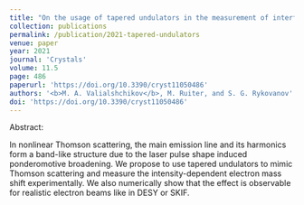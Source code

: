 ```yaml
---
title: "On the usage of tapered undulators in the measurement of interference in the intensity-dependent electron mass shift"
collection: publications
permalink: /publication/2021-tapered-undulators
venue: paper
year: 2021
journal: 'Crystals'
volume: 11.5
page: 486
paperurl: 'https://doi.org/10.3390/cryst11050486'
authors: '<b>M. A. Valialshchikov</b>, M. Ruiter, and S. G. Rykovanov'
doi: 'https://doi.org/10.3390/cryst11050486'
---
```


Abstract:

In nonlinear Thomson scattering, the main emission line and its harmonics form a band-like structure due to the laser pulse shape induced ponderomotive broadening. We propose to use tapered undulators to mimic Thomson scattering and measure the intensity-dependent electron mass shift experimentally. We also numerically show that the effect is observable for realistic electron beams like in DESY or SKIF.
